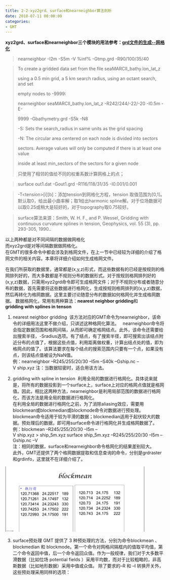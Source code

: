 ```yaml
---
title: 2-2-xyz2grd、surface和nearneighbor算法剖析
date: 2018-07-11 00:00:00
categories:
- GMT
---
```

**xyz2grd、surface和nearneighbor三个模块的用法参考：[grd文件的生成--网格化](https://www.jianshu.com/p/8dee144230a5)**  

> nearneighbor -I2m -S5m -V %inf% -Gtmp.grd -R90/100/35/40

> To create a gridded data set from the file seaMARCII_bathy.lon_lat_z
> 
> using a 0.5 min grid, a 5 km search radius, using an octant search, and set
> 
> empty nodes to -9999:
> 
> nearneighbor seaMARCII_bathy.lon_lat_z -R242/244/-22/-20 -I0.5m -E-
> 
> 9999 -Gbathymetry.grd -S5k -N8
> 
> -S: Sets the search_radius in same units as the grid spacing
> 
> -N: The circular area centered on each node is divided into sectors
> 
> sectors. Average values will only be computed if there is at least one value
> 
> inside at least min_sectors of the sectors for a given node
> 
> 只使用了相邻的值给不同的权重系数计算网格上的点；


> surface out1.dat -Gout1.grd -R116/118/31/35 -I0.001/0.001

> -T\<tension>[i][b]：添加tension到网格化方程，tension 取值范围为[0,1]。默认取0，给出最小曲率解；取1给出harmonic spline解。对于位场数据可以取0.25或稍大是较好的，对于topography取0.75较好。

> surface算法来源：Smith, W. H. F., and P. Wessel, Gridding with continuous curvature splines in tension, Geophysics, vol. 55 (3), pp. 293-305, 1990..

以上两种都是对不同间隔的数据做网格化  
而xyz2grd是对等间隔数据做网格化。  
在GMT的很多命令中都会涉及到格网文件，在上一节中已经较为详细的介绍了格网文件的相关内容。本章将详细介绍如何生成格网文件。   

在我们所获取的数据里，通常都是(x,y,z)形式，而这些数据有的已经是按规则的格网排列好的，而大多数都是不规则分布的数据形式。对于按规则格网排列好的(x,y,z)数据，只需用xyz2grd命令即可生成格网文件；对于不规则分布或者随意分布的数据，首先需要将这些数据进行格网化，生成按规则格网排列的(x,y,z)数据，然后再转化为格网数据。这里主要讨论随意分布的数据如何格网化并生成格网数据。 数据格网化，常用有两种算法：**nearest neighbor gridding**和**gridding with splines in tenson** 

1. nearest neighbor gridding 
该方法对应的GMT命令为nearneighbor，该命令的详细用法这里不做介绍，只讲述这种格网化算法。   
nearneighbor命令将会指定数据范围和格网间隔，从而即可确定格网结点。此外，该命令还需要给出搜索半径，-Sradius选项。有了结点，有了搜索半径，即可搜索出该结点附近分布的点值了，根据这些点值，利用距离做权重，计算出结点处的值，即为格网点的值了。该算法要求在每个结点的搜索范围内只要有一个点，如果没有点，则该结点值被设为NaN值。   
例：nearneighbor –R245/255/20/30 –I5m –S40k –Gship.nc –V ship.xyz 注：当数据较密时，适合用该方法。    

2. gridding with spline in tension 
利用全局的数据进行格网化。具体说来就是，将所有的数据投影到一个surface上，surface上对应的格网点值就是格网值。因此，相比这两种方法，nearneighbor是利用局部范围的数据进行格网化，而该方法是用全局的数据进行格网化。   
在利用全局的数据进行格网化之前，为了消除aliasing效应，需要用blockmean或blockmedian或blockmode命令对数据进行预处理。blockmean命令适用于较为平滑的数据；blockmedian适用于起伏较大的数据。预处理后的数据，即可用surface命令进行格网化并生成格网数据了。   
例：blockmean –R245/255/20/30 –I5m –V ship.xyz > ship_5m.xyz surface ship_5m.xyz –R245/255/20/30 –I5m –Gship.nc –V   
注：相同的数据，surface和nearneighbor命令格网化的结果差别较大。   
此外，GMT还提供了两个格网数据提取和信息查询的命令，分别是grdraster和grdinfo，这里就不在详细介绍了。  

![clipboard.png](/imags/7955445-0710a8e736bfd289.png)  


3.  surface预处理
GMT 提供了 3 种预处理的方法，分别为命令blockmean 、blockmedian 和 blockmode。第一个命令对网格间隔框内的值取平均值，第二个命令返回中值，后一个命令返回众值。作为一般规律，我们对于大多数平滑数据（比如位场 potential fields ）采用平均数，而对于比较粗略的，非高斯数据（比如地形数据）采用中值或众值。 除了要求的–R 和 –I 转换开关外，这些预处理采用同样的选项：
